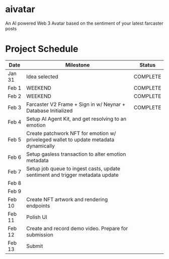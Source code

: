 # aivatar
An AI powered Web 3 Avatar based on the sentiment of your latest farcaster posts


# Project Schedule
|Date|Milestone|Status|
|--|--|--|
| Jan 31 | Idea selected |COMPLETE|
| Feb 1 | WEEKEND |COMPLETE|
| Feb 2 | WEEKEND |COMPLETE|
| Feb 3 | Farcaster V2 Frame + Sign in w/ Neynar + Database Initialized|COMPLETE|
| Feb 4 | Setup AI Agent Kit, and get resolving to an emotion ||
| Feb 5 | Create patchwork NFT for emotion w/ priveleged wallet to update metadata dynamically ||
| Feb 6 | Setup gasless transaction to alter emotion metadata ||
| Feb 7 | Setup job queue to ingest casts, update sentiment and trigger metadata update ||
| Feb 8 |  ||
| Feb 9 |  ||
| Feb 10 | Create NFT artwork and rendering endpoints ||
| Feb 11 | Polish UI ||
| Feb 12 | Create and record demo video. Prepare for submission ||
| Feb 13 | Submit ||